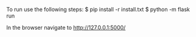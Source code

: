 To run use the following steps:
$ pip install -r install.txt
$ python -m flask run

In the browser navigate to http://127.0.0.1:5000/